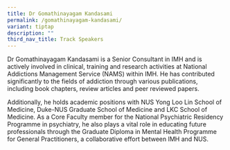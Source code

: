 ```yaml
---
title: Dr Gomathinayagam Kandasami
permalink: /gomathinayagam-kandasami/
variant: tiptap
description: ""
third_nav_title: Track Speakers
---
```

<p></p>
<p>Dr Gomathinayagam Kandasami is a Senior Consultant in IMH and is actively
involved in clinical, training and research activities at National Addictions
Management Service (NAMS) within IMH. He has contributed significantly
to the fields of addiction through various publications, including book
chapters, review articles and peer reviewed papers.</p>
<p>Additionally, he holds academic positions with NUS Yong Loo Lin School
of Medicine, Duke-NUS Graduate School of Medicine and LKC School of Medicine.
As a Core Faculty member for the National Psychiatric Residency Programme
in psychiatry, he also plays a vital role in educating future professionals
through the Graduate Diploma in Mental Health Programme for General Practitioners,
a collaborative effort between IMH and NUS.</p>
<p></p>